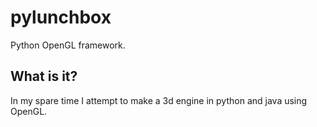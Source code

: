 # pylunchbox
Python OpenGL framework.

## What is it?
In my spare time I attempt to make a 3d engine in python and java using OpenGL.
